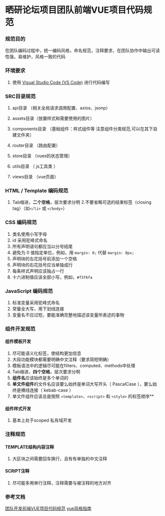 # 晒研论坛项目团队前端VUE项目代码规范

### 规范目的
在团队编码过程中，统一编码风格，命名规范，注释要求，在团队协作中输出可读性强，易维护，风格一致的代码

### 环境要求

1. 使用 [Visual Studio Code (VS Code)](http://www.baidu.com/link?url=Sn0aBa011utoLAP3IC799QxEcwe1-mmChrkEchQsAaOJJwwbN8ZMTyf8XF8uDId9) 进行代码编写

###  SRC目录规范

1. api目录 （相关全局请求调用配置、axios、jsonp）

2. assets目录（放置样式和需要使用的图片）

3. components目录 （基础组件：样式组件等 注意组件分类规范,可以在其下自建文件夹）

4. router目录 （路由配置）

5. store目录 （vuex的状态管理）

6. utils目录 （ js工具类 ）

7. views目录 （vue页面）

### HTML / Template 编码规范
1. Tab缩进，**二个空格**，层次要求分明
2.不要省略可选的结束标签（closing tag）（如`</li>` 或 `</body>`）

### CSS  编码规范
1. 类名使用小写字母
2. id 采用驼峰式命名
3. 所有声明语句都应当以分号结尾
4. 避免为 0 值指定单位，例如，用 `margin: 0;` 代替 `margin: 0px;`
5. 声明块的左花括号前添加一个空格
6. 声明块的右花括号应当单独成行
7. 每条样式声明应该独占一行
8. 十六进制值应该全部小写，例如，`#f3f6fa`

### JavaScript 编码规范
1. 标准变量采用驼峰式命名
2. 常量全大写，用下划线连接
3. 变量名不应过短，要能准确完整地描述该变量所表述的事物

### 组件开发规范

#### 组件模板开发
1. 尽可能语义化标签，使结构更加信息
2. 大段功能模块都需要明确中文注释（要求简短明确）
3. 模板语法中的逻辑尽可能在filters、computed、methods中处理
4. Tab缩进，**四个空格**，层次要求分明
5. **组件名**应该始终是多个单词的
6. **单文件组件**的文件名应该要么始终是单词大写开头（ PascalCase ），要么始终是横线连接（ kebab-case ）
7. 单文件组件应该总是按照 `<template>`、`<script>` 和 `<style>` 的标签顺序**

#### 组件样式开发
1. 基本上处于scoped 私有域开发

### 注释规范
#### TEMPLATE结构内容注释
1. 大区块之间需要回车换行，且有有单独的中文注释

#### SCRIPT注释
1. 尽可能多用单行注释，注释需要与被注释的地方对齐

   

### 参考文档
[团队开发前端VUE项目代码规范][1]
[vue风格指南][2]


[1]: https://www.cnblogs.com/mouseleo/p/11110654.html
[2]: https://cn.vuejs.org/v2/style-guide/